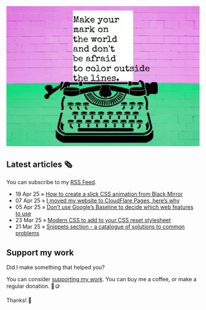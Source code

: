 ![animated image showing a typewriter typing out the following message: leave your mark on the world and dont be afraid to color outside of the lines. The word outside goes outside of the piece of paper](img/mark-on-the-world.webp)

## Latest articles 🗞️

You can subscribe to my [RSS Feed](https://www.roboleary.net/feed.xml).

<!-- BLOG:START -->
 - 19 Apr 25 » [How to create a slick CSS animation from Black Mirror](https://www.roboleary.net/blog/black-mirror-animation/)
 - 07 Apr 25 » [I moved my website to CloudFlare Pages, here’s why](https://www.roboleary.net/blog/cloudflare-pages/)
 - 05 Apr 25 » [Don’t use Google’s Baseline to decide which web features to use](https://www.roboleary.net/blog/baseline/)
 - 23 Mar 25 » [Modern CSS to add to your CSS reset stylesheet](https://www.roboleary.net/blog/reset-update/)
 - 21 Mar 25 » [Snippets section - a catalogue of solutions to common problems](https://www.roboleary.net/blog/snippets-section/)<!-- BLOG:END -->

## Support my work

Did I make something that helped you?

You can consider [supporting my work](https://ko-fi.com/roboleary). You can buy me a coffee, or make a regular donation. 🌈🪙

Thanks! 🙏
